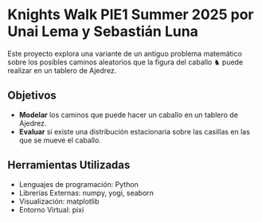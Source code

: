 # Knights Walk PIE1 Summer 2025 por Unai Lema y Sebastián Luna
Este proyecto explora una variante de un antiguo problema matemático sobre los posibles caminos aleatorios que la figura del caballo ♞ puede realizar en un tablero de Ajedrez. 

## Objetivos
- **Modelar** los caminos que puede hacer un caballo en un tablero de Ajedrez.
- **Evaluar** si existe una distribución estacionaria sobre las casillas en las que se mueve el caballo.

## Herramientas Utilizadas

- Lenguajes de programación: Python
- Librerías Externas: numpy, yogi, seaborn
- Visualización: matplotlib
- Entorno Virtual: pixi



